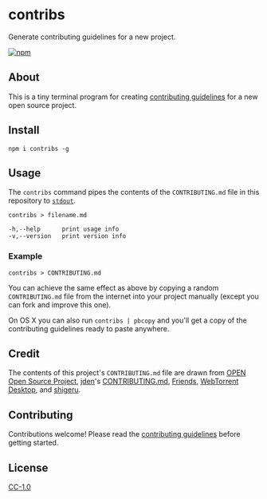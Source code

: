 # contribs

Generate contributing guidelines for a new project.

[![npm][npm-image]][npm-url]

[npm-image]: https://img.shields.io/npm/v/contribs.svg?style=flat-square
[npm-url]: https://www.npmjs.com/package/contribs

## About

This is a tiny terminal program for creating [contributing guidelines](https://help.github.com/articles/setting-guidelines-for-repository-contributors/) for a new open source project.

## Install

```
npm i contribs -g
```

## Usage

The `contribs` command pipes the contents of the `CONTRIBUTING.md` file in this repository to [`stdout`](https://nodejs.org/api/process.html#process_process_stdout).

```
contribs > filename.md

-h,--help      print usage info
-v,--version   print version info
```

### Example

```
contribs > CONTRIBUTING.md
```

You can achieve the same effect as above by copying a random `CONTRIBUTING.md` file from the internet into your project manually (except you can fork and improve this one).

On OS X you can also run `contribs | pbcopy` and you'll get a copy of the contributing guidelines ready to paste anywhere.

## Credit

The contents of this project's `CONTRIBUTING.md` file are drawn from [OPEN Open Source Project](http://openopensource.org/), [jden](https://github.com/jden)'s [CONTRIBUTING.md](https://github.com/jden/CONTRIBUTING.md), [Friends](https://github.com/moose-team/friends), [WebTorrent Desktop](https://github.com/feross/webtorrent-desktop/blob/master/CONTRIBUTING.md), and [shigeru](https://github.com/moonglum/shigeru/blob/master/CONTRIBUTING.md).

## Contributing

Contributions welcome! Please read the [contributing guidelines](CONTRIBUTING.md) before getting started.

## License

[CC-1.0](https://creativecommons.org/publicdomain/zero/1.0/)
